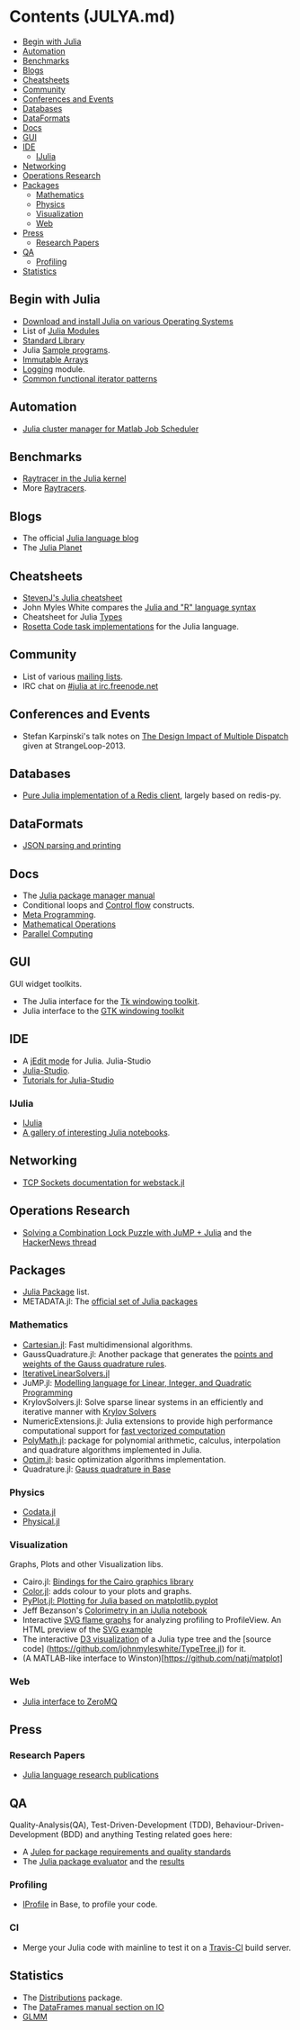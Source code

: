# Contents (JULYA.md)

* [Begin with Julia](#begin-with-julia)
* [Automation](#automation)
* [Benchmarks](#benchmarks)
* [Blogs](#blogs)
* [Cheatsheets](#cheatsheets)
* [Community](#community)
* [Conferences and Events](#conferences-and-events)
* [Databases](#databases)
* [DataFormats](#dataformats)
* [Docs](#docs)
* [GUI](#gui)
* [IDE](#ide)
    * [IJulia](#ijulia)
* [Networking](#networking)
* [Operations Research](#operations-research)
* [Packages](#packages)
    * [Mathematics](#mathematics)
    * [Physics](#physics)
    * [Visualization](#visualization)
    * [Web](#web)
* [Press](#press)
    * [Research Papers](#research-papers)
* [QA](#qa)
    * [Profiling](#profiling)
* [Statistics](#statistics)



## Begin with Julia
* [Download and install Julia on various Operating Systems](http://julialang.org/downloads/)
* List of [Julia Modules](http://docs.julialang.org/en/latest/manual/modules/)
* [Standard Library](http://docs.julialang.org/en/latest/stdlib/)
* Julia [Sample programs](https://github.com/JuliaLang/julia/tree/master/examples).
* [Immutable Arrays](https://github.com/twadleigh/ImmutableArrays.jl)
* [Logging](https://github.com/kmsquire/Logging.jl) module.
* [Common functional iterator patterns](https://github.com/JuliaLang/Iterators.jl)



## Automation
* [Julia cluster manager for Matlab Job Scheduler](https://github.com/simonster/MatlabCluster.jl)



## Benchmarks
* [Raytracer in the Julia kernel](https://github.com/JuliaLang/julia/blob/master/test/perf/kernel/raytracer.jl)
* More [Raytracers](https://github.com/jakebolewski/rays).



## Blogs
* The official [Julia language blog](http://julialang.org/blog/)
* The [Julia Planet](http://juliablogs.com/)


## Cheatsheets
* [StevenJ's Julia cheatsheet](http://math.mit.edu/%7Estevenj/Julia-cheatsheet.pdf)
* John Myles White compares the [Julia and "R" language syntax](http://www.johnmyleswhite.com/notebook/2012/04/09/comparing-julia-and-rs-vocabularies/)
* Cheatsheet for Julia [Types](https://github.com/tanmaykm/julia_types)
* [Rosetta Code task implementations](https://github.com/karbarcca/Rosetta-Julia) for the Julia language.


## Community
* List of various [mailing lists](http://julialang.org/community/).
* IRC chat on [#julia at irc.freenode.net](http://webchat.freenode.net/?channels=julia)


## Conferences and Events
* Stefan Karpinski's talk notes on [The Design Impact of Multiple Dispatch](http://nbviewer.ipython.org/b8fe9dbb36c1427b9f22) given at StrangeLoop-2013.




## Databases
* [Pure Julia implementation of a Redis client](https://github.com/msainz/Redis.jl), largely based on redis-py.



## DataFormats
* [JSON parsing and printing](https://github.com/JuliaLang/JSON.jl)



## Docs
* The [Julia package manager manual](http://docs.julialang.org/en/latest/manual/packages/)
* Conditional loops and [Control flow](http://docs.julialang.org/en/latest/manual/control-flow/) constructs.
* [Meta Programming](http://docs.julialang.org/en/latest/manual/metaprogramming/).
* [Mathematical Operations](http://docs.julialang.org/en/latest/manual/mathematical-operations/)
* [Parallel Computing](http://docs.julialang.org/en/latest/manual/parallel-computing/)



## GUI
GUI widget toolkits.
* The Julia interface for the [Tk windowing toolkit](https://github.com/JuliaLang/Tk.jl).
* Julia interface to the [GTK windowing toolkit](https://github.com/JuliaLang/Gtk.jl)




## IDE
* A [jEdit mode](https://github.com/tuckerkevin/jedit-julia) for Julia.
Julia-Studio
* [Julia-Studio](http://forio.com/products/julia-studio/).
* [Tutorials for Julia-Studio](https://github.com/forio/julia-tutorials)

### IJulia
* [IJulia](https://github.com/JuliaLang/IJulia.jl)
* [A gallery of interesting Julia notebooks](https://github.com/ipython/ipython/wiki/A-gallery-of-interesting-IPython-Notebooks#julia-notebooks).



## Networking
* [TCP Sockets documentation for webstack.jl](http://blog.leahhanson.us/using-tcp-sockets-in-julia.html)



## Operations Research
* [Solving a Combination Lock Puzzle with JuMP + Julia](http://iaindunning.com/2013/combination-locks.html) and the [HackerNews thread](https://news.ycombinator.com/item?id=6425160)



## Packages
* [Julia Package](http://docs.julialang.org/en/latest/packages/packagelist/) list.
* METADATA.jl: The [official set of Julia packages](https://github.com/JuliaLang/METADATA.jl)


### Mathematics
* [Cartesian.jl](https://github.com/timholy/Cartesian.jl): Fast multidimensional algorithms.
* GaussQuadrature.jl: Another package that generates the [points and weights of the Gauss quadrature rules](https://github.com/billmclean/GaussQuadrature.jl).
* [IterativeLinearSolvers.jl](https://github.com/andreasnoackjensen/IterativeLinearSolvers.jl)
* JuMP.jl: [Modelling language for Linear, Integer, and Quadratic Programming](https://github.com/IainNZ/JuMP.jl)
* KrylovSolvers.jl: Solve sparse linear systems in an efficiently and iterative manner with [Krylov Solvers](https://github.com/cfbaptista/KrylovSolvers.jl)
* NumericExtensions.jl: Julia extensions to provide high performance computational support for [fast vectorized computation](https://github.com/lindahua/NumericExtensions.jl)
* [PolyMath.jl](https://github.com/cfbaptista/PolyMath.jl): package for polynomial arithmetic, calculus, interpolation and quadrature algorithms implemented in Julia.
* [Optim.jl](https://github.com/JuliaOpt/Optim.jl): basic optimization algorithms implementation.
* Quadrature.jl: [Gauss quadrature in Base](https://github.com/kofron/Quadrature.jl)


### Physics
* [Codata.jl](https://github.com/kofron/Codata.jl)
* [Physical.jl](https://github.com/ggggggggg/Physical.jl)


### Visualization
Graphs, Plots and other Visualization libs.
* Cairo.jl: [Bindings for the Cairo graphics library](https://github.com/JuliaLang/Cairo.jl)
* [Color.jl](https://github.com/JuliaLang/Color.jl): adds colour to your plots and graphs.
* [PyPlot.jl: Plotting for Julia based on matplotlib.pyplot](https://github.com/stevengj/PyPlot.jl)
* Jeff Bezanson's [Colorimetry in an iJulia notebook](http://nbviewer.ipython.org/url/beowulf.csail.mit.edu/18.337/black%20body%20radiation.ipynb)
* Interactive [SVG flame graphs](https://github.com/GlenHertz/ProfileView.jl) for analyzing profiling to ProfileView. An HTML preview of the [SVG example](http://htmlpreview.github.io/?https://raw.github.com/GlenHertz/ProfileView.jl/master/readme_images/profile.svg)
* The interactive [D3 visualization](http://johnmyleswhite.com/typetree/tree.html) of a Julia type tree and the [source code]  (https://github.com/johnmyleswhite/TypeTree.jl) for it.
* (A MATLAB-like interface to Winston)[https://github.com/natj/matplot]


### Web
* [Julia interface to ZeroMQ](https://github.com/JuliaLang/ZMQ.jl)



## Press

### Research Papers
* [Julia language research publications](http://julialang.org/publications/)



## QA
Quality-Analysis(QA), Test-Driven-Development (TDD), Behaviour-Driven-Development (BDD) and anything Testing related goes here:
* A [Julep for package requirements and quality standards](https://gist.github.com/IainNZ/6086173)
* The [Julia package evaluator](https://github.com/IainNZ/PackageEvaluator.jl) and the [results](http://iaindunning.com/PackageEval/)

### Profiling
* [IProfile](http://docs.julialang.org/en/latest/stdlib/profile/) in Base, to profile your code.


### CI
* Merge your Julia code with mainline to test it on a [Travis-CI](https://travis-ci.org/JuliaLang/) build server.




## Statistics
* The [Distributions](http://juliastats.github.io/Distributions.jl/index.html) package.
* The [DataFrames manual section on IO](http://juliastats.github.io/DataFrames.jl/io.html)
* [GLMM](https://github.com/dmbates/MixedModels.jl)


